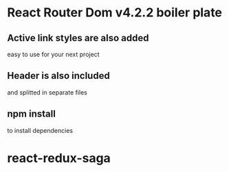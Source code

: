 # React Router Dom v4.2.2 boiler plate

## Active link styles are also added
easy to use for your next project


## Header is also included
and splitted in separate files



## npm install
 to install dependencies


# react-redux-saga
